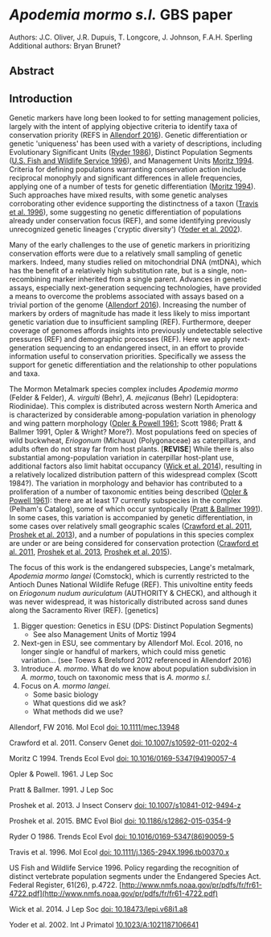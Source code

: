 # *Apodemia mormo s.l.* GBS paper

Authors: J.C. Oliver, J.R. Dupuis, T. Longcore, J. Johnson, F.A.H. Sperling
Additional authors: Bryan Brunet?

## Abstract

## Introduction
Genetic markers have long been looked to for setting management policies, largely with the intent of applying objective criteria to identify taxa of conservation priority (REFS in [Allendorf 2016](#allendorf-2016)). Genetic differentiation or genetic 'uniqueness' has been used with a variety of descriptions, including Evolutionary Significant Units ([Ryder 1986](#ryder-1986)), Distinct Population Segments ([U.S. Fish and Wildlife Service 1996](#usfws-1996)), and Management Units [Moritz 1994](#moritz-1994). Criteria for defining populations warranting conservation action include reciprocal monophyly and significant differences in allele frequencies, applying one of a number of tests for genetic differentiation ([Moritz 1994](#moritz-1994)). Such approaches have mixed results, with some genetic analyses corroborating other evidence supporting the distinctness of a taxon ([Travis et al. 1996](#travis-et-al-1996)), some suggesting no genetic differentiation of populations already under conservation focus (REF), and some identifying previously unrecognized genetic lineages ('cryptic diversity') ([Yoder et al. 2002](#yoder-et-al-2002)).

Many of the early challenges to the use of genetic markers in prioritizing conservation efforts were due to a relatively small sampling of genetic markers. Indeed, many studies relied on mitochondrial DNA (mtDNA), which has the benefit of a relatively high substitution rate, but is a single, non-recombining marker inherited from a single parent. Advances in genetic assays, especially next-generation sequencing technologies, have provided a means to overcome the problems associated with assays based on a trivial portion of the genome ([Allendorf 2016](#allendorf-2016)). Increasing the number of markers by orders of magnitude has made it less likely to miss important genetic variation due to insufficient sampling (REF). Furthermore, deeper coverage of genomes affords insights into previously undetectable selective pressures (REF) and demographic processes (REF). Here we apply next-generation sequencing to an endangered insect, in an effort to provide information useful to conservation priorities. Specifically we assess the support for genetic differentiation and the relationship to other populations and taxa.

The Mormon Metalmark species complex includes _Apodemia mormo_ (Felder & Felder), _A. virgulti_ (Behr), _A. mejicanus_ (Behr) (Lepidoptera: Riodinidae). This complex is distributed across western North America and is characterized by considerable among-population variation in phenology and wing pattern morphology ([Opler & Powell 1961](#opler-powell-1961); Scott 1986; Pratt & Ballmer 1991, Opler & Wright? More?). Most populations feed on species of wild buckwheat, _Eriogonum_ (Michaux) (Polygonaceae) as caterpillars, and adults often do not stray far from host plants. [**REVISE**] While there is also substantial among-population variation in caterpillar host-plant use, additional factors also limit habitat occupancy ([Wick et al. 2014](#wick-et-al-2014)), resulting in a relatively localized distribution pattern of this widespread complex (Scott 1984?). The variation in morphology and behavior has contributed to a proliferation of a number of taxonomic entities being described ([Opler & Powell 1961](#opler-powell-1961)): there are at least 17 currently subspecies in the complex (Pelham's Catalog), some of which occur syntopically ([Pratt & Ballmer 1991](#pratt-ballmer-1991)). In some cases, this variation is accompanied by genetic differentiation, in some cases over relatively small geographic scales ([Crawford et al. 2011](#crawford-et-al-2011), [Proshek et al. 2013](#proshek-et-al-2013)), and a number of populations in this species complex are under or are being considered for conservation protection ([Crawford et al. 2011](#crawford-et-al-2011), [Proshek et al. 2013](#proshek-et-al-2013), [Proshek et al. 2015](#proshek-et-al-2015)).

The focus of this work is the endangered subspecies, Lange's metalmark, _Apodemia mormo langei_ (Comstock), which is currently restricted to the Antioch Dunes National Wildlife Refuge (REF). This univoltine entity feeds on _Eriogonum nudum auriculatum_ (AUTHORITY & CHECK), and although it was never widespread, it was historically distributed across sand dunes along the Sacramento River (REF). [genetics]

1. Bigger question: Genetics in ESU (DPS: Distinct Population Segments)
    + See also Management Units of Mortiz 1994
2. Next-gen in ESU, see commentary by Allendorf Mol. Ecol. 2016, no longer single or handful of markers, which could miss genetic variation... (see Toews & Brelsford 2012 referenced in Allendorf 2016)
3. Introduce _A. mormo_. What do we know about population subdivision in _A. mormo_, touch on taxonomic mess that is _A. mormo s.l._
4. Focus on _A. mormo langei_.
    + Some basic biology
    + What questions did we ask?
    + What methods did we use?

<a name="allendorf-2016">Allendorf, FW</a> 2016. Mol Ecol [doi: 10.1111/mec.13948](http://dx.doi.org/10.1111/mec.13948)

<a name="crawford-et-al-2011">Crawford et al.</a> 2011. Conserv Genet [doi: 10.1007/s10592-011-0202-4](http://dx.doi.org/10.1007/s10592-011-0202-4)

<a name="moritz-1994">Moritz C</a> 1994. Trends Ecol Evol [doi: 10.1016/0169-5347(94)90057-4](http://dx.doi.org/10.1016/0169-5347%2894%2990057-4)

<a name="opler-powell-1961">Opler & Powell.</a> 1961. J Lep Soc

<a name="pratt-ballmer-1991">Pratt & Ballmer.</a> 1991. J Lep Soc

<a name="proshek-et-al-2013">Proshek et al.</a> 2013. J Insect Conserv [doi: 10.1007/s10841-012-9494-z](http://dx.doi.org/10.1007/s10841-012-9494-z)

<a name="proshek-et-al-2015">Proshek et al.</a> 2015. BMC Evol Biol [doi: 10.1186/s12862-015-0354-9](http://dx.doi.org/10.1186/s12862-015-0354-9)

<a name="ryder-1986">Ryder O</a> 1986. Trends Ecol Evol [doi: 10.1016/0169-5347(86)90059-5](http://dx.doi.org/10.1016/0169-5347%2886%2990059-5)

<a name="travis-et-al-1996">Travis et al.</a> 1996. Mol Ecol [doi: 10.1111/j.1365-294X.1996.tb00370.x](http://dx.doi.org/10.1111/j.1365-294X.1996.tb00370.x)

<a name="usfws-1996">US Fish and Wildlife Service</a> 1996. Policy regarding the recognition of distinct vertebrate population segments under the Endangered Species Act. Federal Register, 61(26), p.4722. [http://www.nmfs.noaa.gov/pr/pdfs/fr/fr61-4722.pdf](http://www.nmfs.noaa.gov/pr/pdfs/fr/fr61-4722.pdf)

<a name="wick-et-al-2014">Wick et al.</a> 2014. J Lep Soc [doi: 10.18473/lepi.v68i1.a8](http://dx.doi.org/10.18473/lepi.v68i1.a8)

<a name="yoder-et-al-2002">Yoder et al.</a> 2002. Int J Primatol [10.1023/A:1021187106641](http://dx.doi.org/10.1023/A:1021187106641)
